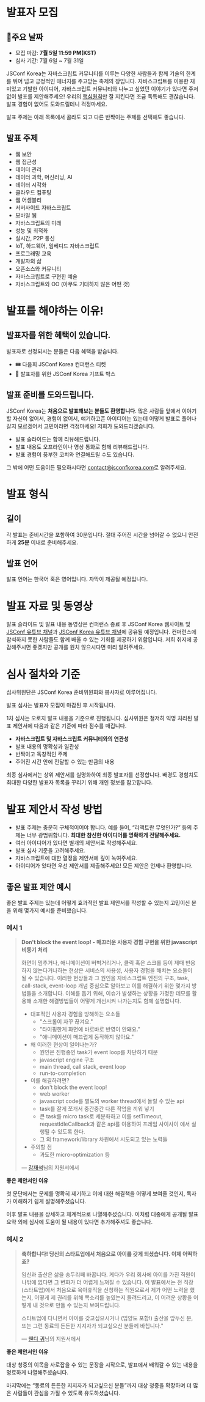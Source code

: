 # 발표자 모집

## 📅주요 날짜

- 모집 마감: **7월 5일 11:59 PM(KST)**
- 심사 기간: 7월 6일 ~ 7월 31일


JSConf Korea는 자바스크립트 커뮤니티를 이루는 다양한 사람들과 함께 기술의 한계를 뛰어 넘고 긍정적인 에너지를 주고받는 축제의 장입니다. 자바스크립트를 이용한 재미있고 기발한 아이디어, 자바스크립트 커뮤니티와 나누고 싶었던 이야기가 있다면 주저없이 발표를 제안해주세요! 우리의 [핵심원칙](/ko/code-of-conduct)만 잘 지킨다면 조금 독특해도 괜찮습니다. 발표 경험이 없어도 도와드릴테니 걱정마세요.

발표 주제는 아래 목록에서 골라도 되고 다른 반짝이는 주제를 선택해도 좋습니다.

## 발표 주제

- 웹 보안
- 웹 접근성
- 데이터 관리
- 데이터 과학, 머신러닝, AI
- 데이터 시각화
- 클라우드 컴퓨팅
- 웹 어셈블리
- 서버사이드 자바스크립트
- 모바일 웹
- 자바스크립트의 미래
- 성능 및 최적화
- 실시간, P2P 통신
- IoT, 하드웨어, 임베디드 자바스크립트
- 프로그래밍 교육
- 개발자의 삶
- 오픈소스와 커뮤니티
- 자바스크립트로 구현한 예술
- 자바스크립트와 OO (아무도 기대하지 않은 어떤 것)

# 발표를 해야하는 이유!

## 발표자를 위한 혜택이 있습니다.

발표자로 선정되시는 분들은 다음 혜택을 받습니다.

- 🎟 다음회 JSConf Korea 컨퍼런스 티켓
- 🎁 발표자를 위한 JSConf Korea 기프트 박스

## 발표 준비를 도와드립니다.

JSConf Korea는 **처음으로 발표해보는 분들도 환영합니다**. 많은 사람들 앞에서 이야기할 자신이 없어서, 경험이 없어서, 얘기하고픈 아이디어는 있는데 어떻게 발표로 풀어나갈지 모르겠어서 고민이라면 걱정마세요! 저희가 도와드리겠습니다.

- 발표 슬라이드는 함께 리뷰해드립니다.
- 발표 내용도 오프라인이나 영상 통화로 함께 리뷰해드립니다.
- 발표 경험이 풍부한 코치와 연결해드릴 수도 있습니다.

그 밖에 어떤 도움이든 필요하시다면 [contact@jsconfkorea.com](mailto:contact@jsconfkorea.com)로 알려주세요.

# 발표 형식

## 길이

각 발표는 준비시간을 포함하여 30분입니다. 절대 주어진 시간을 넘어갈 수 없으니 안전하게 **25분** 이내로 준비해주세요.

## 발표 언어

발표 언어는 한국어 혹은 영어입니다. 자막이 제공될 예정입니다.

# 발표 자료 및 동영상

발표 슬라이드 및 발표 내용 동영상은 컨퍼런스 종료 후 JSConf Korea 웹사이트 및 [JSConf 유튜브 채널](https://www.youtube.com/channel/UCzoVCacndDCfGDf41P-z0iA)과 [JSConf Korea 유튜브 채널](https://www.youtube.com/channel/UCkHwMMujxwX2s_nxXFsUcLQ)에 공유될 예정입니다. 컨퍼런스에 참석하지 못한 사람들도 함께 배울 수 있는 기회를 제공하기 위함입니다. 저희 취지에 공감해주시면 좋겠지만 공개를 원치 않으시다면 미리 알려주세요.

# 심사 절차와 기준

심사위원단은 JSConf Korea 준비위원회와 봉사자로 이루어집니다.

발표 심사는 발표자 모집이 마감된 후 시작됩니다.

1차 심사는 오로지 발표 내용을 기준으로 진행됩니다. 심사위원은 철저히 익명 처리된 발표 제안서에 다음과 같은 기준에 따라 점수를 매깁니다.

- **자바스크립트 및 자바스크립트 커뮤니티와의 연관성**
- 발표 내용의 명확성과 일관성
- 반짝이고 독창적인 주제
- 주어진 시간 안에 전달할 수 있는 만큼의 내용

최종 심사에서는 상위 제안서를 실명화하여 최종 발표자를 선정합니다. 배경도 경험치도 최대한 다양한 발표자 목록을 꾸리기 위해 개인 정보를 참고합니다.

# 발표 제안서 작성 방법

- 발표 주제는 충분히 구체적이어야 합니다. 예를 들어, “리액트란 무엇인가?” 등의 주제는 너무 광범위합니다. **최대한 참신한 아이디어를 명확하게 전달해주세요.**
- 여러 아이디어가 있다면 별개의 제안서로 작성해주세요.
- 발표 심사 기준을 고려해주세요.
- 자바스크립트에 대한 열정을 제안서에 깊이 녹여주세요.
- 아이디어가 있다면 우선 제안서를 제출해주세요! 모든 제안은 언제나 환영합니다.

## 좋은 발표 제안 예시

좋은 발표 주제는 있는데 어떻게 효과적인 발표 제안서를 작성할 수 있는지 고민이신 분을 위해 몇가지 예시를 준비했습니다.

### 예시 1

> **Don't block the event loop! - 매끄러운 사용자 경험 구현을 위한 javascript 비동기 처리**
>
> 화면이 멈추거나, 애니메이션이 버벅거리거나, 클릭 혹은 스크롤 등이 제때 반응하지 않는다거나하는 현상은 서비스의 사용성, 사용자 경험을 해치는 요소들이 될 수 있습니다. 이러한 현상들과 그 원인을 자바스크립트 엔진의 구조, task, call-stack, event-loop 개념 중심으로 알아보고 이를 해결하기 위한 몇가지 방법들을 소개합니다. 이해를 돕기 위해, 이슈가 발생하는 상황을 가정한 데모를 활용해 소개한 해결방법들이 어떻게 개선시켜 나가는지도 함께 설명합니다.
>
> - 대표적인 사용자 경험을 방해하는 요소들
>   - "스크롤이 자꾸 끊겨요."
>   - "타이핑한게 화면에 바로바로 반영이 안돼요."
>   - "애니메이션이 매끄럽게 동작하지 않아요."
> - 왜 이러한 현상이 일어나는가?
>   - 원인은 진행중인 task가 event loop를 차단하기 때문
>   - javascript engine 구조
>   - main thread, call stack, event loop
>   - run-to-completion
> - 이를 해결하려면?
>   - don't block the event loop!
>   - web worker
>   - javascript code를 별도의 worker thread에서 돌릴 수 있는 api
>   - task를 잘게 쪼개서 중간중간 다른 작업을 끼워 넣기
>   - 큰 task를 micro task로 세분화하고 이를 setTimeout, requestIdleCallback과 같은 api를 이용하여 프레임 사이사이 에서 실행될 수 있도록 한다.
>   - 그 외 framework/library 차원에서 시도되고 있는 노력들
> - 주의할 점
>   - 과도한 micro-optimization 등
>
> — [강재석](https://twitter.com/kang89kr)님의 지원서에서

**좋은 제안서인 이유**

첫 문단에서는 문제를 명확히 제기하고 이에 대한 해결책을 어떻게 보여줄 것인지, 독자가 이해하기 쉽게 설명해주셨습니다.

이후 발표 내용을 상세하고 체계적으로 나열해주셨습니다. 이처럼 대중에게 공개될 발표 요약 외에 심사에 도움이 될 내용이 있다면 추가해주셔도 좋습니다.

### 예시 2

> **축하합니다! 당신의 스타트업에서 처음으로 아이를 갖게 되셨습니다. 이제 어떡하죠?**
>
> 임신과 출산은 삶을 송두리째 바꿉니다. 게다가 우리 회사에 아이를 가진 직원이 나밖에 없다면 그 변화가 더 어렵게 느껴질 수 있습니다. 이 발표에서는 전 직장(스타트업)에서 처음으로 육아휴직을 신청하는 직원으로서 제가 어떤 노력을 했는지, 어떻게 제 권리를 위해 목소리를 높였는지 들려드리고, 이 어려운 상황을 어떻게 내 것으로 만들 수 있는지 보여드립니다.
>
> 스타트업에 다니면서 아이를 갖고싶으시거나 (입양도 포함!) 출산을 앞두신 분, 또는 그런 동료의 든든한 지지자가 되고싶으신 분들께 바칩니다."
>
> — [웬디 궈](https://twitter.com/wendygwo)님의 지원서에서

**좋은 제안서인 이유**

대상 청중의 이목을 사로잡을 수 있는 문장을 시작으로, 발표에서 배워갈 수 있는 내용을 명료하게 나열해주셨습니다.

마지막에는 “동료의 든든한 지지자가 되고싶으신 분들”까지 대상 청중을 확장하며 더 많은 사람들이 관심을 가질 수 있도록 유도하셨습니다.

